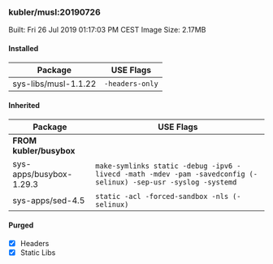 ### kubler/musl:20190726

Built: Fri 26 Jul 2019 01:17:03 PM CEST
Image Size: 2.17MB

#### Installed
Package | USE Flags
--------|----------
sys-libs/musl-1.1.22 | `-headers-only`
#### Inherited
Package | USE Flags
--------|----------
**FROM kubler/busybox** |
sys-apps/busybox-1.29.3 | `make-symlinks static -debug -ipv6 -livecd -math -mdev -pam -savedconfig (-selinux) -sep-usr -syslog -systemd`
sys-apps/sed-4.5 | `static -acl -forced-sandbox -nls (-selinux)`

#### Purged
- [x] Headers
- [x] Static Libs
